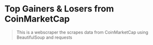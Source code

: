# Top Gainers & Losers from CoinMarketCap
> This is a webscraper the scrapes data from CoinMarketCap using BeautifulSoup and requests
